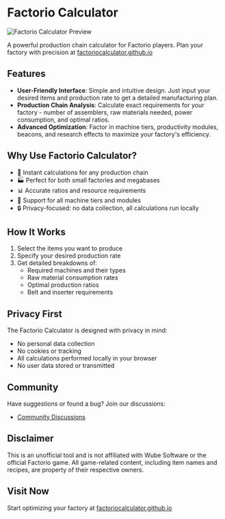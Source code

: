 # Factorio Calculator

![Factorio Calculator Preview](https://factoriocalculator.github.io/img/factorio.jpg)

A powerful production chain calculator for Factorio players. Plan your factory with precision at [factoriocalculator.github.io](https://factoriocalculator.github.io/)

## Features

- **User-Friendly Interface**: Simple and intuitive design. Just input your desired items and production rate to get a detailed manufacturing plan.
- **Production Chain Analysis**: Calculate exact requirements for your factory - number of assemblers, raw materials needed, power consumption, and optimal ratios.
- **Advanced Optimization**: Factor in machine tiers, productivity modules, beacons, and research effects to maximize your factory's efficiency.

## Why Use Factorio Calculator?

- 🚀 Instant calculations for any production chain
- 🏭 Perfect for both small factories and megabases
- 📊 Accurate ratios and resource requirements
- 🔧 Support for all machine tiers and modules
- 🔒 Privacy-focused: no data collection, all calculations run locally

## How It Works

1. Select the items you want to produce
2. Specify your desired production rate
3. Get detailed breakdowns of:
   - Required machines and their types
   - Raw material consumption rates
   - Optimal production ratios
   - Belt and inserter requirements

## Privacy First

The Factorio Calculator is designed with privacy in mind:
- No personal data collection
- No cookies or tracking
- All calculations performed locally in your browser
- No user data stored or transmitted

## Community

Have suggestions or found a bug? Join our discussions:
- [Community Discussions](https://github.com/factoriocalculator/factoriocalculator.github.io/discussions)

## Disclaimer

This is an unofficial tool and is not affiliated with Wube Software or the official Factorio game. All game-related content, including item names and recipes, are property of their respective owners.

## Visit Now

Start optimizing your factory at [factoriocalculator.github.io](https://factoriocalculator.github.io/)